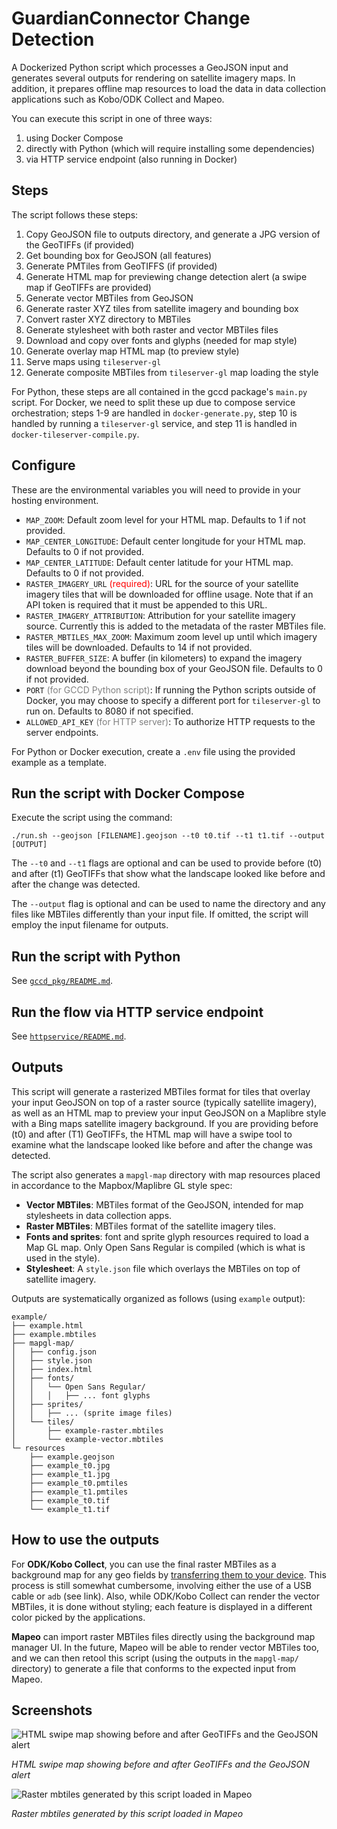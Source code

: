 # GuardianConnector Change Detection

A Dockerized Python script which processes a GeoJSON input and generates several outputs for rendering on satellite imagery maps. In addition, it prepares offline map resources to load the data in data collection applications such as Kobo/ODK Collect and Mapeo.

You can execute this script in one of three ways:
1) using Docker Compose
2) directly with Python (which will require installing some dependencies)
3) via HTTP service endpoint (also running in Docker)

## Steps

The script follows these steps:

1. Copy GeoJSON file to outputs directory, and generate a JPG version of the GeoTIFFs (if provided)
2. Get bounding box for GeoJSON (all features)
3. Generate PMTiles from GeoTIFFS (if provided)
4. Generate HTML map for previewing change detection alert (a swipe map if GeoTIFFs are provided)
5. Generate vector MBTiles from GeoJSON
6. Generate raster XYZ tiles from satellite imagery and bounding box
7. Convert raster XYZ directory to MBTiles
8. Generate stylesheet with both raster and vector MBTiles files
9. Download and copy over fonts and glyphs (needed for map style)
10. Generate overlay map HTML map (to preview style)
11. Serve maps using `tileserver-gl`
12. Generate composite MBTiles from `tileserver-gl` map loading the style

For Python, these steps are all contained in the gccd package's `main.py` script. For Docker, we need to split these up due to compose service orchestration; steps 1-9 are handled in  `docker-generate.py`, step 10 is handled by running a `tileserver-gl` service, and step 11 is handled in `docker-tileserver-compile.py`.

## Configure

These are the environmental variables you will need to provide in your hosting environment.

* `MAP_ZOOM`: Default zoom level for your HTML map. Defaults to 1 if not provided.
* `MAP_CENTER_LONGITUDE`: Default center longitude for your HTML map. Defaults to 0 if not provided.
* `MAP_CENTER_LATITUDE`: Default center latitude for your HTML map. Defaults to 0 if not provided.
* `RASTER_IMAGERY_URL` <span style="color:red">(required)</span>: URL for the source of your satellite imagery tiles that will be downloaded for offline usage. Note that if an API token is required that it must be appended to this URL.
* `RASTER_IMAGERY_ATTRIBUTION`: Attribution for your satellite imagery source. Currently this is added to the metadata of the raster MBTiles file.
* `RASTER_MBTILES_MAX_ZOOM`: Maximum zoom level up until which imagery tiles will be downloaded. Defaults to 14 if not provided.
* `RASTER_BUFFER_SIZE`: A buffer (in kilometers) to expand the imagery download beyond the bounding box of your GeoJSON file. Defaults to 0 if not provided.
* `PORT` <span style="color:grey">(for GCCD Python script)</span>: If running the Python scripts outside of Docker, you may choose to specify a different port for `tileserver-gl` to run on. Defaults to 8080 if not specified.
* `ALLOWED_API_KEY`  <span style="color:grey">(for HTTP server)</span>: To authorize HTTP requests to the server endpoints.

For Python or Docker execution, create a `.env` file using the provided example as a template. 

## Run the script with Docker Compose

Execute the script using the command:

```
./run.sh --geojson [FILENAME].geojson --t0 t0.tif --t1 t1.tif --output [OUTPUT]
```

The `--t0` and `--t1` flags are optional and can be used to provide before (t0) and after (t1) GeoTIFFs that show what the landscape looked like before and after the change was detected.

The `--output` flag is optional and can be used to name the directory and any files like MBTiles differently than your input file. If omitted, the script will employ the input filename for outputs.

## Run the script with Python

See [`gccd_pkg/README.md`](gccd_pkg/README.md).

## Run the flow via HTTP service endpoint

See [`httpservice/README.md`](httpservice/README.md).

## Outputs

This script will generate a rasterized MBTiles format for tiles that overlay your input GeoJSON on top of a raster source (typically satellite imagery), as well as an HTML map to preview your input GeoJSON on a Maplibre style with a Bing maps satellite imagery background. If you are providing before (t0) and after (T1) GeoTIFFs, the HTML map will have a swipe tool to examine what the landscape looked like before and after the change was detected.

The script also generates a `mapgl-map` directory with map resources placed in accordance to the Mapbox/Maplibre GL style spec:

* **Vector MBTiles**: MBTiles format of the GeoJSON, intended for map stylesheets in data collection apps.
* **Raster MBTiles**: MBTiles format of the satellite imagery tiles.
* **Fonts and sprites**: font and sprite glyph resources required to load a Map GL map. Only Open Sans Regular is compiled (which is what is used in the style).
* **Stylesheet**: A `style.json` file which overlays the MBTiles on top of satellite imagery.

Outputs are systematically organized as follows (using `example` output):

```
example/
├── example.html
├── example.mbtiles
├── mapgl-map/
│   ├── config.json
│   ├── style.json
│   ├── index.html
│   ├── fonts/
│   │   └── Open Sans Regular/
│   │   │   ├── ... font glyphs
│   ├── sprites/
│   │   ├── ... (sprite image files)
│   └── tiles/
│       ├── example-raster.mbtiles
│       └── example-vector.mbtiles
└─ resources
    ├── example.geojson
    ├── example_t0.jpg
    ├── example_t1.jpg
    ├── example_t0.pmtiles
    ├── example_t1.pmtiles
    ├── example_t0.tif
    └── example_t1.tif

```

## How to use the outputs

For **ODK/Kobo Collect**, you can use the final raster MBTiles as a background map for any geo fields by [transferring them to your device](https://docs.getodk.org/collect-offline-maps/). This process is still somewhat cumbersome, involving either the use of a USB cable or `adb` (see link). Also, while ODK/Kobo Collect can render the vector MBTiles, it is done without styling; each feature is displayed in a different color picked by the applications.

 **Mapeo** can import raster MBTiles files directly using the background map manager UI. In the future, Mapeo will be able to render vector MBTiles too, and we can then retool this script (using the outputs in the `mapgl-map/` directory) to generate a file that conforms to the expected input from Mapeo.

## Screenshots

![HTML swipe map showing before and after GeoTIFFs and the GeoJSON alert](images/swipe.jpg)

*HTML swipe map showing before and after GeoTIFFs and the GeoJSON alert*

![Raster mbtiles generated by this script loaded in Mapeo](images/mapeo.jpg)

*Raster mbtiles generated by this script loaded in Mapeo*
